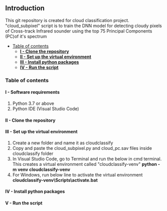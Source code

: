 ## Introduction
This git repository is created for cloud classification project. "cloud_subpixel" script is to train the DNN model for detecting cloudy pixels of Cross-track Infrared sounder using the top 75 Principal Components (PC)of it's spectrum 

  - [Table of contents](#table-of-contents)
    - [**I - Clone the repository**](#i---clone-the-repository)
    - [**II - Set up the virtual environment**](#ii---set-up-the-virtual-environment)
    - [**III - Install python packages**](#iii---install-python-packages)
    - [**IV - Run the script**](#iv---run-the-script)
### Table of contents
#### **I - Software requirements**
1. Python 3.7 or above
2. Python IDE (Visual Studio Code)
#### **II - Clone the repository**

#### **III - Set up the virtual environment**
1. Create a new folder and name it as cloudclassify
2. Copy and paste the cloud_subpixel.py and cloud_pc.sav files inside cloudclassify folder
3. In Visual Studio Code, go to Terminal and run the below in cmd terminal. This creates a virtual environment called "cloudclassify-venv"
            **python -m venv cloudclassify-venv** 
4. For Windows, run below line to activate the virtual environment
            **cloudclassify-venv\Scripts\activate.bat**
#### **IV - Install python packages**
#### **V - Run the script**
